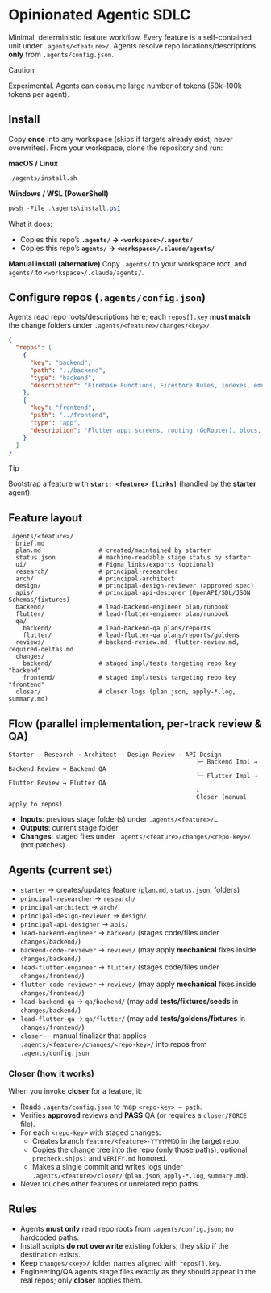 # Opinionated Agentic SDLC

Minimal, deterministic feature workflow. Every feature is a self-contained unit under `.agents/<feature>/`.
Agents resolve repo locations/descriptions **only** from `.agents/config.json`.

> [!CAUTION]
> Experimental. Agents can consume large number of tokens (50k–100k tokens per agent).

## Install

Copy **once** into any workspace (skips if targets already exist; never overwrites). From your workspace, clone the repository and run:

**macOS / Linux**

```bash
./agents/install.sh
```

**Windows / WSL (PowerShell)**

```powershell
pwsh -File .\agents\install.ps1
```

What it does:

* Copies this repo’s **`.agents/` → `<workspace>/.agents/`**
* Copies this repo’s **`agents/` → `<workspace>/.claude/agents/`**

**Manual install (alternative)**
Copy `.agents/` to your workspace root, and `agents/` to `<workspace>/.claude/agents/`.

## Configure repos (`.agents/config.json`)

Agents read repo roots/descriptions here; each `repos[].key` **must match** the change folders under `.agents/<feature>/changes/<key>/`.

```json
{
  "repos": [
    {
      "key": "backend",
      "path": "../backend",
      "type": "backend",
      "description": "Firebase Functions, Firestore Rules, indexes, emulators."
    },
    {
      "key": "frontend",
      "path": "../frontend",
      "type": "app",
      "description": "Flutter app: screens, routing (GoRouter), blocs, repos, tests."
    }
  ]
}
```

> [!TIP]
> Bootstrap a feature with **`start: <feature> [links]`** (handled by the **starter** agent).

## Feature layout

```
.agents/<feature>/
  brief.md
  plan.md                # created/maintained by starter
  status.json            # machine-readable stage status by starter
  ui/                    # Figma links/exports (optional)
  research/              # principal-researcher
  arch/                  # principal-architect
  design/                # principal-design-reviewer (approved spec)
  apis/                  # principal-api-designer (OpenAPI/SDL/JSON Schemas/fixtures)
  backend/               # lead-backend-engineer plan/runbook
  flutter/               # lead-flutter-engineer plan/runbook
  qa/
    backend/             # lead-backend-qa plans/reports
    flutter/             # lead-flutter-qa plans/reports/goldens
  reviews/               # backend-review.md, flutter-review.md, required-deltas.md
  changes/
    backend/             # staged impl/tests targeting repo key "backend"
    frontend/            # staged impl/tests targeting repo key "frontend"
  closer/                # closer logs (plan.json, apply-*.log, summary.md)
```

## Flow (parallel implementation, per-track review & QA)

```
Starter → Research → Architect → Design Review → API Design
                                                    ├─ Backend Impl → Backend Review → Backend QA
                                                    └─ Flutter Impl → Flutter Review → Flutter QA
                                                    ↓
                                                    Closer (manual apply to repos)
```

* **Inputs**: previous stage folder(s) under `.agents/<feature>/…`
* **Outputs**: current stage folder
* **Changes**: staged files under `.agents/<feature>/changes/<repo-key>/` (not patches)

## Agents (current set)

* `starter` → creates/updates feature (`plan.md`, `status.json`, folders)
* `principal-researcher` → `research/`
* `principal-architect` → `arch/`
* `principal-design-reviewer` → `design/`
* `principal-api-designer` → `apis/`
* `lead-backend-engineer` → `backend/` (stages code/files under `changes/backend/`)
* `backend-code-reviewer` → `reviews/` (may apply **mechanical** fixes inside `changes/backend/`)
* `lead-flutter-engineer` → `flutter/` (stages code/files under `changes/frontend/`)
* `flutter-code-reviewer` → `reviews/` (may apply **mechanical** fixes inside `changes/frontend/`)
* `lead-backend-qa` → `qa/backend/` (may add **tests/fixtures/seeds** in `changes/backend/`)
* `lead-flutter-qa` → `qa/flutter/` (may add **tests/goldens/fixtures** in `changes/frontend/`)
* `closer` — manual finalizer that applies `.agents/<feature>/changes/<repo-key>/` into repos from `.agents/config.json`

### Closer (how it works)

When you invoke **closer** for a feature, it:

* Reads `.agents/config.json` to map `<repo-key> → path`.
* Verifies **approved** reviews and **PASS** QA (or requires a `closer/FORCE` file).
* For each `<repo-key>` with staged changes:
  * Creates branch `feature/<feature>-YYYYMMDD` in the target repo.
  * Copies the change tree into the repo (only those paths), optional `precheck.sh|ps1` and `VERIFY.md` honored.
  * Makes a single commit and writes logs under `.agents/<feature>/closer/` (`plan.json`, `apply-*.log`, `summary.md`).
* Never touches other features or unrelated repo paths.

## Rules

* Agents **must only** read repo roots from `.agents/config.json`; no hardcoded paths.
* Install scripts **do not overwrite** existing folders; they skip if the destination exists.
* Keep `changes/<key>/` folder names aligned with `repos[].key`.
* Engineering/QA agents stage files exactly as they should appear in the real repos; only **closer** applies them.

